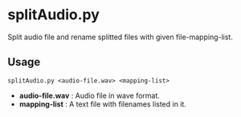 # splitAudio.py
Split audio file and rename splitted files with given file-mapping-list.

## Usage

    splitAudio.py <audio-file.wav> <mapping-list>
  
- **audio-file.wav** : Audio file in wave format.
- **mapping-list** : A text file with filenames listed in it.
